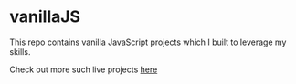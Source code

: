 # vanillaJS

This repo contains vanilla JavaScript projects which I built to leverage my skills.

Check out more such live projects [here](https://himadrishah.tech/projects.html)
